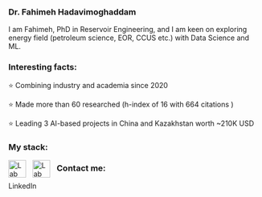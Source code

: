 ### Dr. Fahimeh Hadavimoghaddam

I am Fahimeh, PhD in Reservoir Engineering, and I am keen on exploring energy field (petroleum science, EOR, CCUS etc.) with Data Science and ML. 

### Interesting facts:
⭐️ Combining industry and academia since 2020

⭐️ Made more than 60 researched (h-index of 16 with 664 citations )

⭐️ Leading 3 AI-based projects in China and Kazakhstan worth ~210K USD 

### My stack:
<img align="left" alt="Lab" width="35px" style="padding-right:10px;" src="https://upload.wikimedia.org/wikipedia/commons/thumb/c/cf/Python_logo_51.svg/1200px-Python_logo_51.svg.png"> 
<img align="left" alt="Lab" width="35px" style="padding-right:10px;" src="https://upload.wikimedia.org/wikipedia/commons/thumb/2/21/Matlab_Logo.png/800px-Matlab_Logo.png"> 


### Contact me:
LinkedIn
